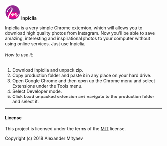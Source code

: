 ![Inpiclia](source/icon_48.png)   **Inpiclia**

Inpiclia is a very simple Chrome extension, which will allows you to download high quality photos from Instagram. Now you'll be able to save amazing, interesting and inspirational photos to your computer without using online services. Just use Inpiclia.

###### How to use it:

1. Download Inpiclia and unpack zip.
2. Copy production folder and paste it in any place on your hard drive.
3. Open Google Chrome and then open up the Chrome menu and select Extensions under the Tools menu.
4. Select Developer mode.
5. Click Load unpacked extension and navigate to the production folder and select it.

***

#### License

This project is licensed under the terms of the [MIT](https://opensource.org/licenses/MIT) license.

Copyright (c) 2018 Alexander Mityaev
